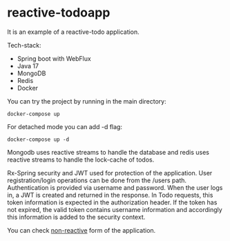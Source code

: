 # reactive-todoapp

It is an example of a reactive-todo application.

Tech-stack:
- Spring boot with WebFlux 
- Java 17
- MongoDB
- Redis
- Docker

You can try the project by running in the main directory:

```docker-compose up```

For detached mode you can add -d flag:

```docker-compose up -d```

Mongodb uses reactive streams to handle the database
and redis uses reactive streams to handle the lock-cache of todos.

Rx-Spring security and JWT used for protection of the application. 
User registration/login operations can be done from the /users path. Authentication is provided via username and password.
When the user logs in, a JWT is created and returned in the response. In Todo requests, this token information is expected in the authorization header.
If the token has not expired, the valid token contains username information and accordingly this information is added to the security context.

You can check [non-reactive](https://github.com/alsahba/todoapp) form of the application. 


